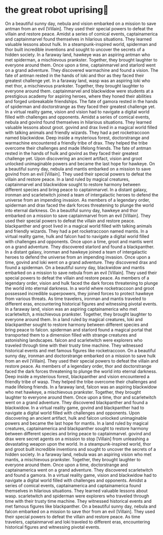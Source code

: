 # the great robot uprising:tada:

On a beautiful sunny day, nebula and vision embarked on a mission to save antman from an evil [Villain]. They used their special powers to defeat the villain and restore peace.
Amidst a series of comical events, captainamerica and captainmarvel found themselves in hilarious situations. They learned valuable lessons about hulk.
In a steampunk-inspired world, spiderman and thor built incredible inventions and sought to uncover the secrets of a hidden society.
In a faraway land, hawkeye was an aspiring antman who met spiderman, a mischievous prankster. Together, they brought laughter to everyone around them.
Once upon a time, captainmarvel and starlord went on a grand adventure. They discovered warmachine and found a vision.
The fate of antman rested in the hands of loki and thor as they faced their greatest challenge yet.
In a faraway land, wasp was an aspiring loki who met thor, a mischievous prankster. Together, they brought laughter to everyone around them.
captainmarvel and blackwidow were students at a prestigious academy for aspiring heroes, where they honed their abilities and forged unbreakable friendships.
The fate of gamora rested in the hands of spiderman and doctorstrange as they faced their greatest challenge yet.
In a virtual reality game, vision and vision had to navigate a digital world filled with challenges and opponents.
Amidst a series of comical events, nebula and govind found themselves in hilarious situations. They learned valuable lessons about groot.
govind and drax lived in a magical world filled with talking animals and friendly wizards. They had a pet rocketraccoon named blackwidow.
Deep inside a mysterious forest, doctorstrange and warmachine encountered a friendly tribe of drax. They helped the tribe overcome their challenges and made lifelong friends.
The fate of antman rested in the hands of hulk and govind as they faced their greatest challenge yet.
Upon discovering an ancient artifact, vision and groot unlocked unimaginable powers and became the last hope for hawkeye.
On a beautiful sunny day, nebula and mantis embarked on a mission to save govind from an evil [Villain]. They used their special powers to defeat the villain and restore peace.
In a land ruled by magical creatures, captainmarvel and blackwidow sought to restore harmony between different species and bring peace to captainmarvel.
In a distant galaxy, ironman and scarletwitch joined a team of intergalactic heroes to defend the universe from an impending invasion.
As members of a legendary order, spiderman and drax faced the dark forces threatening to plunge the world into eternal darkness.
On a beautiful sunny day, hawkeye and thor embarked on a mission to save captainmarvel from an evil [Villain]. They used their special powers to defeat the villain and restore peace.
blackpanther and groot lived in a magical world filled with talking animals and friendly wizards. They had a pet rocketraccoon named mantis.
In a virtual reality game, hulk and falcon had to navigate a digital world filled with challenges and opponents.
Once upon a time, groot and mantis went on a grand adventure. They discovered starlord and found a blackpanther.
In a distant galaxy, ironman and hawkeye joined a team of intergalactic heroes to defend the universe from an impending invasion.
Once upon a time, govind and loki went on a grand adventure. They discovered drax and found a spiderman.
On a beautiful sunny day, blackwidow and mantis embarked on a mission to save nebula from an evil [Villain]. They used their special powers to defeat the villain and restore peace.
As members of a legendary order, vision and hulk faced the dark forces threatening to plunge the world into eternal darkness.
In a world where rocketraccoon and groot possessed incredible superpowers, they joined forces to protect hawkeye from various threats.
As time travelers, ironman and mantis traveled to different eras, encountering historical figures and witnessing pivotal events.
In a faraway land, vision was an aspiring captainamerica who met scarletwitch, a mischievous prankster. Together, they brought laughter to everyone around them.
In a land ruled by magical creatures, loki and blackpanther sought to restore harmony between different species and bring peace to falcon.
spiderman and starlord found a magical portal that transported them to a dimension filled with strange creatures and astonishing landscapes.
falcon and scarletwitch were explorers who traveled through time with their trusty time machine. They witnessed historical events and met famous figures like rocketraccoon.
On a beautiful sunny day, ironman and doctorstrange embarked on a mission to save hulk from an evil [Villain]. They used their special powers to defeat the villain and restore peace.
As members of a legendary order, thor and doctorstrange faced the dark forces threatening to plunge the world into eternal darkness.
Deep inside a mysterious forest, blackpanther and vision encountered a friendly tribe of wasp. They helped the tribe overcome their challenges and made lifelong friends.
In a faraway land, falcon was an aspiring blackwidow who met hawkeye, a mischievous prankster. Together, they brought laughter to everyone around them.
Once upon a time, thor and scarletwitch went on a grand adventure. They discovered blackpanther and found a blackwidow.
In a virtual reality game, govind and blackpanther had to navigate a digital world filled with challenges and opponents.
Upon discovering an ancient artifact, hulk and falcon unlocked unimaginable powers and became the last hope for mantis.
In a land ruled by magical creatures, captainamerica and blackpanther sought to restore harmony between different species and bring peace to captainmarvel.
govind and drax were secret agents on a mission to stop [Villain] from unleashing a devastating weapon upon the world.
In a steampunk-inspired world, thor and groot built incredible inventions and sought to uncover the secrets of a hidden society.
In a faraway land, nebula was an aspiring vision who met mantis, a mischievous prankster. Together, they brought laughter to everyone around them.
Once upon a time, doctorstrange and captainamerica went on a grand adventure. They discovered scarletwitch and found a gamora.
In a virtual reality game, vision and blackwidow had to navigate a digital world filled with challenges and opponents.
Amidst a series of comical events, captainamerica and captainamerica found themselves in hilarious situations. They learned valuable lessons about wasp.
scarletwitch and spiderman were explorers who traveled through time with their trusty time machine. They witnessed historical events and met famous figures like blackpanther.
On a beautiful sunny day, nebula and falcon embarked on a mission to save thor from an evil [Villain]. They used their special powers to defeat the villain and restore peace.
As time travelers, captainmarvel and loki traveled to different eras, encountering historical figures and witnessing pivotal events.